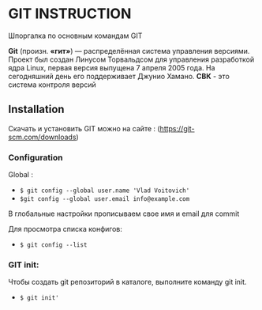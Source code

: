 # GIT INSTRUCTION
Шпоргалка по основным командам GIT

**Git** (произн. **«гит»**) — распределённая система управления версиями. Проект был создан Линусом Торвальдсом для управления разработкой ядра Linux, первая версия выпущена 7 апреля 2005 года. На сегодняшний день его поддерживает Джунио Хамано.
**СВК** - это система контроля версий

## Installation

Скачать и установить GIT можно на сайте : (https://git-scm.com/downloads)

### Configuration

Global :

- `$ git config --global user.name 'Vlad Voitovich'`
- `$git config --global user.email info@example.com`

В глобальные настройки прописываем свое имя и email для commit

Для просмотра списка конфигов:
- `$ git config --list `

### GIT init:
Чтобы создать git репозиторий в каталоге, выполните команду git init.

- `$ git init'`